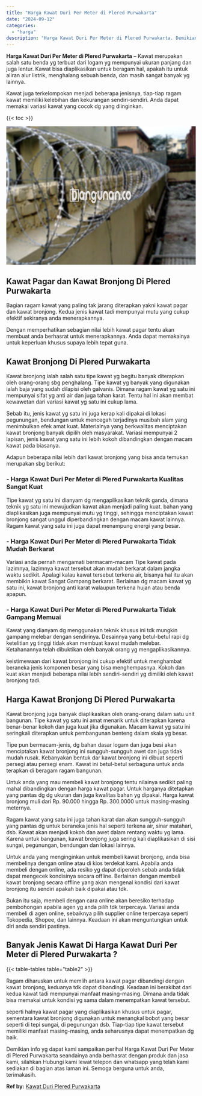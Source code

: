 ```yaml
---
title: "Harga Kawat Duri Per Meter di Plered Purwakarta"
date: "2024-09-12"
categories: 
  - "harga"
description: "Harga Kawat Duri Per Meter di Plered Purwakarta. Demikian info yg dapat kami sampaikan perihal Harga Kawat Duri Per Meter di Plered Purwakarta seandainya and..."
---
```


**Harga Kawat Duri Per Meter di Plered Purwakarta** – Kawat merupakan salah satu benda yg terbuat dari logam yg mempunyai ukuran panjang dan juga lentur. Kawat bisa diaplikasikan untuk beragam hal, apakah itu untuk aliran alur listrik, menghalang sebuah benda, dan masih sangat banyak yg lainnya.

Kawat juga terkelompokan menjadi beberapa jenisnya, tiap-tiap ragam kawat memiliki kelebihan dan kekurangan sendiri-sendiri. Anda dapat memakai variasi kawat yang cocok dg yang diinginkan.

{{< toc >}}

![Harga Kawat Duri Per Meter di Plered Purwakarta](/images/jual-kawat-murah49.png)

## Kawat Pagar dan Kawat Bronjong Di Plered Purwakarta

Bagian ragam kawat yang paling tak jarang diterapkan yakni kawat pagar dan kawat bronjong. Kedua jenis kawat tadi mempunyai mutu yang cukup efektif sekiranya anda menerapkannya.

Dengan memperhatikan sebagian nilai lebih kawat pagar tentu akan membuat anda berhasrat untuk menerapkannya. Anda dapat memakainya untuk keperluan khusus supaya lebih tepat guna.

## Kawat Bronjong Di Plered Purwakarta

Kawat bronjong ialah salah satu tipe kawat yg begitu banyak diterapkan oleh orang-orang sbg penghalang. Tipe kawat yg banyak yang digunakan ialah baja yang sudah dilapisi oleh galvanis. Dimana ragam kawat yg satu ini mempunyai sifat yg anti air dan juga tahan karat. Tentu hal ini akan membat kewawetan dari variasi kawat yg satu ini cukup lama.

Sebab itu, jenis kawat yg satu ini juga kerap kali dipakai di lokasi pegunungan, bendungan untuk mencegah terjadinya musibah alam yang menimbulkan efek amat kuat. Materialnya yang berkwalitas menciptakan kawat bronjong banyak dipilih oleh masyarakat. Variasi mempunyai 2 lapisan, jenis kawat yang satu ini lebih kokoh dibandingkan dengan macam kawat pada biasanya.

Adapun beberapa nilai lebih dari kawat bronjong yang bisa anda temukan merupakan sbg berikut:

### \- Harga Kawat Duri Per Meter di Plered Purwakarta Kualitas Sangat Kuat

Tipe kawat yg satu ini dianyam dg mengaplikasikan teknik ganda, dimana teknik yg satu ini mewujudkan kawat akan menjadi paling kuat. bahan yang diaplikasikan juga mempunyai mutu yg tinggi, sehingga menciptakan kawat bronjong sangat unggul diperbandingkan dengan macam kawat lainnya. Ragam kawat yang satu ini juga dapat menampung energi yang besar.

### \- Harga Kawat Duri Per Meter di Plered Purwakarta Tidak Mudah Berkarat

Variasi anda pernah mengamati bermacam-macam Tipe kawat pada lazimnya, lazimnya kawat tersebut akan mudah berkarat dalam jangka waktu sedikit. Apalagi kalau kawat tersebut terkena air, bisanya hal itu akan membikin kawat Sangat Gampang berkarat. Berlainan dg macam kawat yg satu ini, kawat bronjong anti karat walaupun terkena hujan atau benda apapun.

### \- Harga Kawat Duri Per Meter di Plered Purwakarta Tidak Gampang Memuai

Kawat yang dianyam dg menggunakan teknik khusus ini tdk mungkin gampang melebar dengan sendirinya. Desainnya yang betul-betul rapi dg ketelitian yg tinggi tidak akan membuat kawat mudah melebar. Ketahanannya telah dibuktikan oleh banyak orang yg mengaplikasikannya.

keistimewaan dari kawat bronjong ini cukup efektif untuk menghambat beraneka jenis komponen besar yang bisa menghempasnya. Kokoh dan kuat akan menjadi beberapa nilai lebih sendiri-sendiri yg dimiliki oleh kawat bronjong tadi.

## Harga Kawat Bronjong Di Plered Purwakarta

Kawat bronjong juga banyak diaplikasikan oleh orang-orang dalam satu unit bangunan. Tipe kawat yg satu ini amat menarik untuk diterapkan karena benar-benar kokoh dan juga kuat jika digunakan. Macam kawat yg satu ini seringkali diterapkan untuk pembangunan benteng dalam skala yg besar.

Tipe pun bermacam-jenis, dg bahan dasar logam dan juga besi akan menciptakan kawat bronjong ini sungguh-sungguh awet dan juga tidak mudah rusak. Kebanyakan bentuk dar kawat bronjong ini dibuat seperti persegi atau persegi enam. Kawat ini betul-betul serbaguna untuk anda terapkan di beragam ragam bangunan.

Untuk anda yang mau membeli kawat bronjong tentu nilainya sedikit paling mahal dibandingkan dengan harga kawat pagar. Untuk harganya ditetapkan yang pantas dg dg ukuran dan juga kwalitas bahan yg dipakai. Harga kawat bronjong muli dari Rp. 90.000 hingga Rp. 300.0000 untuk masing-masing meternya.

Ragam kawat yang satu ini juga tahan karat dan akan sungguh-sungguh yang pantas dg untuk beraneka jenis hal seperti terkena air, sinar matahari, dsb. Kawat akan menjadi kokoh dan awet dalam rentang waktu yg lama. Karena untuk bangunan, kawat bronjong juga sering kali diaplikasikan di sisi sungai, pegunungan, bendungan dan lokasi lainnya.

Untuk anda yang menginginkan untuk membeli kawat bronjong, anda bisa membelinya dengan online atau di kios terdekat kami. Apabila anda membeli dengan online, ada resiko yg dapat diperoleh sebab anda tidak dapat mengecek kondisinya secara offline. Berlainan dengan membeli kawat bronjong secara offline yang akan mengenal kondisi dari kawat bronjong itu sendiri apakah baik dipakai atau tdk.

Bukan itu saja, membeli dengan cara online akan beresiko terhadap pembohongan apabila agen yg anda pilih tdk terpercaya. Variasi anda membeli di agen online, sebaiknya pilih supplier online terpercaya seperti Tokopedia, Shopee, dan lainnya. Keadaan ini akan menguntungkan untuk diri anda sendiri pastinya.

## Banyak Jenis Kawat Di Harga Kawat Duri Per Meter di Plered Purwakarta ?

{{< table-tables table="table2" >}}

Ragam diharuskan untuk memlih antara kawat pagar dibandingi dengan kawat bronjong, keduanya tdk dapat dibandingi. Keadaan ini berakibat dari kedua kawat tadi mempunyai manfaat masing-masing. Dimana anda tidak bisa memakai untuk kondisi yg sama dalam menempatkan kawat tersebut.

seperti halnya kawat pagar yang diaplikasikan khusus untuk pagar, sementara kawat bronjong digunakan untuk menangkal bobot yang besar seperti di tepi sungai, di pegunungan dsb. Tiap-tiap tipe kawat tersebut memiliki manfaat masing-masing, anda seharusnya dapat menempatkan dg baik.

Demikian info yg dapat kami sampaikan perihal Harga Kawat Duri Per Meter di Plered Purwakarta seandainya anda berhasrat dengan produk dan jasa kami, silahkan Hubungi kami lewat telepon dan whatsapp yang telah kami sediakan di bagian atas laman ini. Semoga berguna untuk anda, terimakasih.

**Ref by:** [Kawat Duri Plered Purwakarta](https://id.wikipedia.org/wiki/Kawat)

